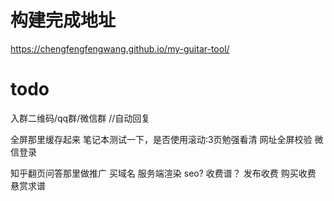 # 构建完成地址
https://chengfengfengwang.github.io/my-guitar-tool/

# todo
入群二维码/qq群/微信群 //自动回复

全屏那里缓存起来
笔记本测试一下，是否使用滚动:3页勉强看清
网址全屏校验
微信登录

知乎翻页问答那里做推广
买域名
服务端渲染 seo?
收费谱？
发布收费
购买收费
悬赏求谱